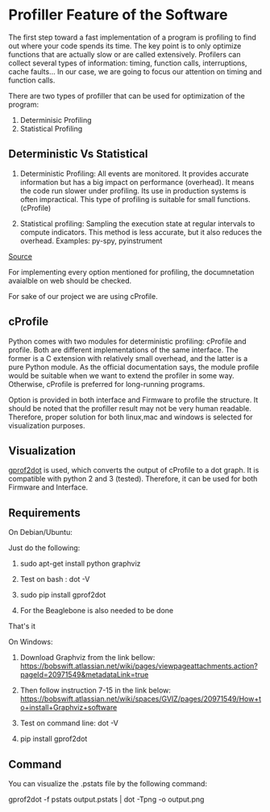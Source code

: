# Profiller Feature of the Software

The first step toward a fast implementation of a program is profiling to find out where your code spends its time. The key point is to only optimize functions that are actually slow or are called extensively. Profilers can collect several types of information: timing, function calls, interruptions, cache faults… In our case, we are going to focus our attention on timing and function calls.

There are two types of profiller that can be used for optimization of the program:

1. Determinisic Profiling
2. Statistical Profiling

## Deterministic Vs Statistical

1. Deterministic Profiling: All events are monitored. It provides accurate information but has a big impact on performance (overhead). It means the code run slower under profiling. Its use in production systems is often impractical. This type of profiling is suitable for small functions. (cProfile)

2. Statistical profiling: Sampling the execution state at regular intervals to compute indicators. This method is less accurate, but it also reduces the overhead. Examples: py-spy, pyinstrument

[Source](https://medium.com/@antoniomdk1/hpc-with-python-part-1-profiling-1dda4d172cdf)

For implementing every option mentioned for profiling, the documnetation avaialble on web should be checked. 

For sake of our project we are using cProfile.

## cProfile

Python comes with two modules for deterministic profiling: cProfile and profile. Both are different implementations of the same interface. The former is a C extension with relatively small overhead, and the latter is a pure Python module. As the official documentation says, the module profile would be suitable when we want to extend the profiler in some way. Otherwise, cProfile is preferred for long-running programs.

Option is provided in both interface and Firmware to profile the structure. It should be noted that the profiller result may not be very human readable. Therefore, proper solution for both linux,mac and windows is selected for visualization purposes. 

## Visualization

[gprof2dot](https://github.com/jrfonseca/gprof2dot) is used, which converts the output of cProfile to a dot graph. It is compatible with python 2 and 3 (tested). Therefore, it can be used for both Firmware and Interface. 

## Requirements

On Debian/Ubuntu:

Just do the following:

1. sudo apt-get install python graphviz

2. Test on bash : dot -V


3. sudo pip install gprof2dot

4. For the Beaglebone is also needed to be done

That's it

On Windows:

1. Download Graphviz from the link bellow:
https://bobswift.atlassian.net/wiki/pages/viewpageattachments.action?pageId=20971549&metadataLink=true

2. Then follow instruction 7-15 in the link below:
https://bobswift.atlassian.net/wiki/spaces/GVIZ/pages/20971549/How+to+install+Graphviz+software

3. Test on command line: dot -V

4. pip install gprof2dot 


## Command

You can visualize the .pstats file by the following command:

gprof2dot -f pstats output.pstats | dot -Tpng -o output.png











